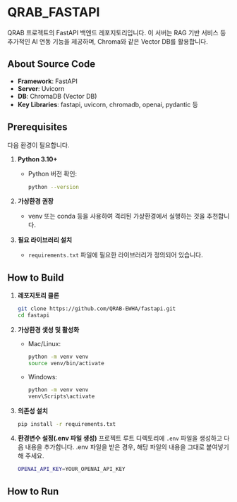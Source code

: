 # QRAB_FASTAPI

QRAB 프로젝트의 FastAPI 백엔드 레포지토리입니다. 이 서버는 RAG 기반 서비스 등 추가적인 AI 연동 기능을 제공하며, Chroma와 같은 Vector DB를 활용합니다.

## About Source Code

- **Framework**: FastAPI  
- **Server**: Uvicorn  
- **DB**: ChromaDB (Vector DB)
- **Key Libraries**: fastapi, uvicorn, chromadb, openai, pydantic 등

## Prerequisites

다음 환경이 필요합니다.

1. **Python 3.10+**  
   - Python 버전 확인:  
     ```bash
     python --version
     ```

2. **가상환경 권장**  
   - venv 또는 conda 등을 사용하여 격리된 가상환경에서 실행하는 것을 추천합니다.

3. **필요 라이브러리 설치**  
   - `requirements.txt` 파일에 필요한 라이브러리가 정의되어 있습니다.

## How to Build

1. **레포지토리 클론**  
   ```bash
   git clone https://github.com/QRAB-EWHA/fastapi.git
   cd fastapi
   ```

2. **가상환경 샟성 및 활성화**
   - Mac/Linux:
     ```bash
     python -m venv venv
     source venv/bin/activate
     ```
   - Windows:
     ```bash
     python -m venv venv
     venv\Scripts\activate
     ```
     
3. **의존성 설치**
   ```bash
   pip install -r requirements.txt
   ```
   
4. **환경변수 설정(.env 파일 생성)**
   프로젝트 루트 디렉토리에 `.env` 파일을 생성하고 다음 내용을 추가합니다.
   .env 파일을 받은 경우, 해당 파일의 내용을 그대로 붙여넣기 해 주세요.
   ```bash
   OPENAI_API_KEY=YOUR_OPENAI_API_KEY
   ```

## How to Run
